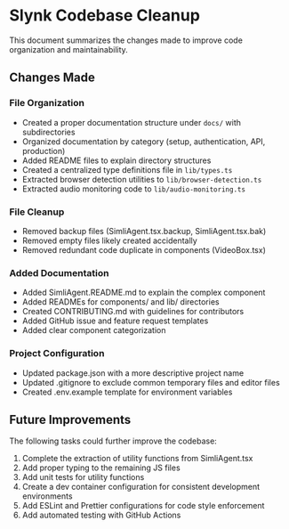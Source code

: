 # Slynk Codebase Cleanup

This document summarizes the changes made to improve code organization and maintainability.

## Changes Made

### File Organization
- Created a proper documentation structure under `docs/` with subdirectories
- Organized documentation by category (setup, authentication, API, production)
- Added README files to explain directory structures
- Created a centralized type definitions file in `lib/types.ts`
- Extracted browser detection utilities to `lib/browser-detection.ts`
- Extracted audio monitoring code to `lib/audio-monitoring.ts`

### File Cleanup
- Removed backup files (SimliAgent.tsx.backup, SimliAgent.tsx.bak)
- Removed empty files likely created accidentally
- Removed redundant code duplicate in components (VideoBox.tsx)

### Added Documentation
- Added SimliAgent.README.md to explain the complex component
- Added READMEs for components/ and lib/ directories
- Created CONTRIBUTING.md with guidelines for contributors
- Added GitHub issue and feature request templates
- Added clear component categorization

### Project Configuration
- Updated package.json with a more descriptive project name
- Updated .gitignore to exclude common temporary files and editor files
- Created .env.example template for environment variables

## Future Improvements

The following tasks could further improve the codebase:

1. Complete the extraction of utility functions from SimliAgent.tsx
2. Add proper typing to the remaining JS files
3. Add unit tests for utility functions
4. Create a dev container configuration for consistent development environments
5. Add ESLint and Prettier configurations for code style enforcement
6. Add automated testing with GitHub Actions 